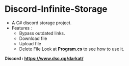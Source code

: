 # Discord-Infinite-Storage
- A C# discord storage project.
- Features :
  - Bypass outdated links.
  - Download file
  - Upload file
  - Delete File
Look at **Program.cs** to see how to use it.

**Discord : https://www.dsc.gg/darkat/**
